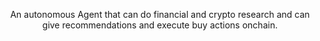<p align="center">
  An autonomous Agent that can do financial and crypto research and can give recommendations and execute buy actions onchain.
</p>

